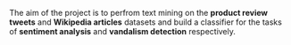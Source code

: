 The aim of the project is to perfrom text mining on the **product review tweets** and **Wikipedia articles** datasets and build a classifier for the tasks of **sentiment analysis** and **vandalism detection** respectively.

